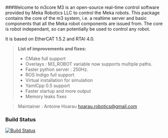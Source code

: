 ###Welcome to m3core
M3 is an open-source real-time control software provided by Meka Robotics LLC to control the Meka robots. 
This package contains the core of the m3 system, i.e. a realtime server and basic components that all the Meka robot components are issued from. The core is robot independant, so can potentially be used to control any robot.

It is based on EtherCAT 1.5.2 and RTAI 4.0.

> **List of improvements and fixes:**
> - CMake full support
> - Overlays : M3_ROBOT variable now supports multiple paths.
> - Faster python server : 250Hz.
> - ROS Indigo full support
> - Virtual installation for simulation
> - YamlCpp 0.5 support
> - Faster startup and more output
> - Memory leaks fixes

> Maintainer : Antoine Hoarau <hoarau.robotics@gmail.com>

### Build Status

[![Build Status](https://travis-ci.org/ahoarau/m3core.svg?branch=master)](https://travis-ci.org/ahoarau/m3core)
